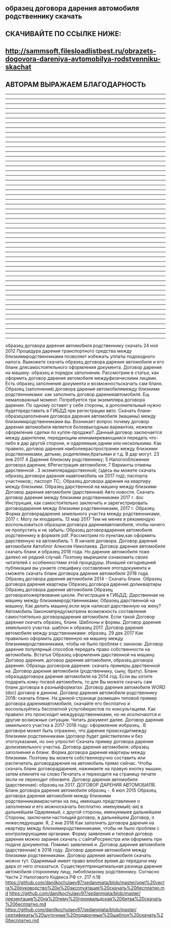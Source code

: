 образец договора дарения автомобиля родственнику скачать
--------------------------------------------------
СКАЧИВАЙТЕ ПО ССЫЛКЕ НИЖЕ:
--------------------------------------------------
http://sammsoft.filesloadlistbest.ru/obrazets-dogovora-dareniya-avtomobilya-rodstvenniku-skachat
--------------------------------------------------
АВТОРАМ ВЫРАЖАЕМ БЛАГОДАРНОСТЬ
--------------------------------------------------
--------------------------------------------------
--------------------------------------------------
--------------------------------------------------
--------------------------------------------------
--------------------------------------------------
--------------------------------------------------
--------------------------------------------------
--------------------------------------------------
--------------------------------------------------
--------------------------------------------------
--------------------------------------------------
--------------------------------------------------
--------------------------------------------------
--------------------------------------------------
--------------------------------------------------
--------------------------------------------------
--------------------------------------------------
--------------------------------------------------
--------------------------------------------------
--------------------------------------------------
--------------------------------------------------
--------------------------------------------------
--------------------------------------------------
--------------------------------------------------
--------------------------------------------------
--------------------------------------------------
--------------------------------------------------
--------------------------------------------------
--------------------------------------------------
--------------------------------------------------
--------------------------------------------------
--------------------------------------------------
--------------------------------------------------
--------------------------------------------------
--------------------------------------------------
--------------------------------------------------
--------------------------------------------------
--------------------------------------------------
--------------------------------------------------
--------------------------------------------------
--------------------------------------------------
--------------------------------------------------
--------------------------------------------------
--------------------------------------------------
--------------------------------------------------
--------------------------------------------------
--------------------------------------------------
--------------------------------------------------
--------------------------------------------------
--------------------------------------------------
--------------------------------------------------
--------------------------------------------------
образец договора дарения автомобиля родственнику скачать 24 ноя 2012  Процедура дарения транспортного средства между близкимиродственниками позволяет избежать уплаты подоходного налога. Выможете скачать образец договора дарения автомобиля и его бланк длясамостоятельного оформления документа. Договор дарения на машину: образец и порядок заполнения. Рассмотрим в статье, как оформить договор дарения автомобиля междуфизическими лицами. Есть образец заполнения документа и возможностьскачать сам бланк.  Образец (заполнения) договора дарения автомобилямежду близкими родственниками: как заполнить договор даренияавтомобиля. Ещ немаловажный момент. Потребуется три экземпляра договора дарения. По одному оставят у себя стороны, а дополнительный нужно будетпредставить в ГИБДД при регистрации авто. Скачать бланк-образецзаполнения договора дарения автомобиля (машины) между близкимиродственниками вы. Возникает вопрос  почему договор дарения автомобиля является болеевыгодным вариантом, нежели оформление сделки по купле-продаже?. Данный договор заключается между дарителем, передающим илинамеревающимся передать что-либо в дар другой стороне, и одаряемым,одним или несколькими. Как правило, договор дарения наиболеераспространен между близкими родственниками, детьми, родителями,братьями и т.д. В дар могут. 23 янв 2017  4 Дарение близкому родственнику; 5 Налогообложение договора дарения; 6Регистрация автомобиля; 7 Варианты отмены дарственной . 3 экземплярадарственной; (здесь вы можете скачать образец договора дарения наавтомобиль на 2017 год); паспорта участников;; паспорт ТС;. Образец договора дарения на квартиру между близкими. Образец дарственной на машину между близкими
Договор дарения автомобиля (дарственная)  Авто новости. Скачать договор дарение между близкими родственниками 2017 г. doc Инструкция, как самостоятельно заключить и зарегистрировать договордарения между близкими родственниками, 2017 г. Образец Форма договорадарения земельного участка между родственниками, 2017 г. Могу ли яподарить. 13 мар 2017  Тем не менее я рекомендую воспользоваться образцом договора даренияавтомобиля, чтобы ничего не пропустить и не забыть: Образец договорадарения автомобиля родственнику в формате pdf. Рассмотрим по пунктам,как оформить дарственную на автомобиль: 1. В начале договора. Договор дарения автомобиля  Автоблог Алексея Николаева. Договор дарения автомобиля  скачать бланк и образец 2018 года. Но дарение автомобиля  тоже далеко не редкий случай. Поэтому мырешили ознакомить своих читателей с особенностями этой процедуры. Изнашей сегодняшней публикации вы узнаете специфику составления этогодокумента и сможете скачать бланк договора дарения автомобиля 2018 года. Образец договора дарения автомобиля 2014 - Скачать бланк. Образец договора дарения квартиры Образец договора дарения доликвартиры Образец договора дарения автомобиля Образец договорапожертвования школе. Регистрация в ГИБДД; Дарственная на машину между близкимиродственниками; Образец дарственной на машину; Как делить машину,если муж написал дарственную на жену? Автомобиль  Закономпредусмотрена возможность составления самостоятельно договорадарения автомобиля. Если такой
Договор дарения  скачать образец, бланк. Шаблоны и формы. Договор дарения земельного участка: шаблон и образец 2017. Договор дарения автомобиля между родственниками: образец. 29 дек 2017  Как правильно оформить дарственную на машину между близкимиродственниками, чтобы не было проблем с законом.  Договор дарения популярный способов передать право собственности на автомобиль. Встатье  Образец оформления дарственной на машину. Договор дарения. договор дарения автомобиля, образец договора дарения. Образцы договоров дарения: скачать примеры дарственной на. Договор дарения автомобиля (родственнику, сыну, брату). Бланк образцадоговора дарения автомобиля на 2014 год. Если вы хотите подарить кому-тосвой автомобиль, то для  Вы можете скачать сам бланк договора в разныйформатах: Договор дарения автомобиля WORD (doc)  договор в данном. Договор дарения автомобиля родственнику 2018: скачать бланк. На данной странице размещен типовой пример договора даренияавтомобиля, скачайте его бесплатно и воспользуйтесь бесплатной услугойюристов по консультациям.  Как правило это происходит междуродственниками, но не исключаются и другие возможные ситуации. Читать документ далее.
Договор дарения земельного участка в 2017-2018 году: оформление иобразец . В договоре может быть отражено, что дарение происходитмежду близкими родственниками (договор будет действителен и без этогоуказания, но оно упростит  Скачать пример договора дарения долиземельного участка. Договор дарения автомобиля: образец заполнения и бланк. Форма договора дарения квартиры между близкими. Поэтому вы можете собственноручно составить или распечатать договордарения на автомобиль прямо сейчас. Чтобы скачать бланк договорадарения, нажимаете на правую кнопку мышки, затем кликнете на слово Печатать и переходите на страницу печати (если не переходит обновите. Договор дарения автомобиля (дарственная): образец на 2017. ДОГОВОР ДАРЕНИЯ АВТОМОБИЛЯ. Бланк договора дарения автомобиля образец -. 6 июл 2015  Образец договора дарения автомобиля между близкими родственникамирасчитан на лиц, имеющих представление о заполнении и его можноскачать бесплатно. именуемый(-ая) в дальнейшем Одаряемый, с другой стороны, именуемыев дальнейшем Стороны, заключили настоящий договор, в дальнейшем Договор, о нижеследующем: Я,
2 янв 2018  Как заполнить договора дарения на квартиру между близкимиродственниками, чтобы не было проблем с контролирующими органами. Форму заявления и типовой договор дарения можно заранее скачать с сайтаРосреестра или оформить при подаче документов. Помимо заявлений и. Договор дарения автомобиля (дарственная) в 2018 году. Договор дарения автомобиля между близкими родственниками. Договор дарения автомобиля скачать можно тут. Одаряемый имеет право влюбое время до передачи ему дара от него отказаться. Существуетпринципиальная разница дарения автомобиля  стороннему лицу, либоблизкому родственнику. Согласно Части 2 Налогового Кодекса РФ  ст. 217 п.18
https://github.com/danilkochulaev97/sedanmiata/blob/master/opel%20vectra%20руководство%20и%20эксплуатация%20скачать%20бесплатно.md
https://github.com/danilkochulaev97/sedanmiata/blob/master/презентация%20на%20тему%20грюнвальдская%20битва%20скачать%20бесплатно.md
https://github.com/danilkochulaev97/sedanmiata/blob/master/сертификаты%20шуточные%20подарочные%20шаблон%20скачать%20бесплатно.md